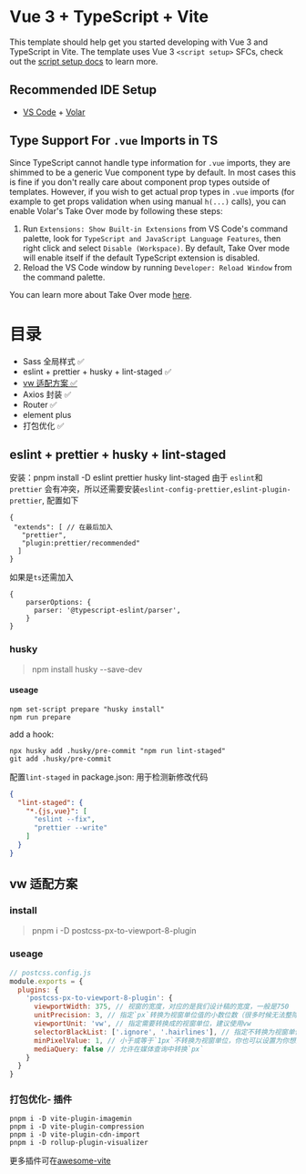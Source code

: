 # Vue 3 + TypeScript + Vite

This template should help get you started developing with Vue 3 and TypeScript in Vite. The template uses Vue
3 `<script setup>` SFCs, check out
the [script setup docs](https://v3.vuejs.org/api/sfc-script-setup.html#sfc-script-setup) to learn more.

## Recommended IDE Setup

- [VS Code](https://code.visualstudio.com/) + [Volar](https://marketplace.visualstudio.com/items?itemName=Vue.volar)

## Type Support For `.vue` Imports in TS

Since TypeScript cannot handle type information for `.vue` imports, they are shimmed to be a generic Vue component type
by default. In most cases this is fine if you don't really care about component prop types outside of templates.
However, if you wish to get actual prop types in `.vue` imports (for example to get props validation when using
manual `h(...)` calls), you can enable Volar's Take Over mode by following these steps:

1. Run `Extensions: Show Built-in Extensions` from VS Code's command palette, look
   for `TypeScript and JavaScript Language Features`, then right click and select `Disable (Workspace)`. By default,
   Take Over mode will enable itself if the default TypeScript extension is disabled.
2. Reload the VS Code window by running `Developer: Reload Window` from the command palette.

You can learn more about Take Over mode [here](https://github.com/johnsoncodehk/volar/discussions/471).

# 目录

- Sass 全局样式 ✅
- eslint + prettier + husky + lint-staged ✅
- [vw 适配方案 ✅](#husky)
- Axios 封装 ✅
- Router ✅
- element plus 
- 打包优化 ✅

## eslint + prettier + husky + lint-staged

安装：pnpm install -D eslint prettier husky lint-staged
由于 `eslint`和 `prettier` 会有冲突，所以还需要安装`eslint-config-prettier,eslint-plugin-prettier`, 配置如下

  ```
  {
   "extends": [ // 在最后加入 
     "prettier",
     "plugin:prettier/recommended"
    ]
  }
  ```

如果是`ts`还需加入

```
{
    parserOptions: {
      parser: '@typescript-eslint/parser',
    }
}
  ```


### husky
> npm install husky --save-dev
#### useage
```shell
npm set-script prepare "husky install"
npm run prepare
```
add a hook:
```shell
npx husky add .husky/pre-commit "npm run lint-staged"
git add .husky/pre-commit
```
配置`lint-staged` in package.json: 用于检测新修改代码

```json
{
  "lint-staged": {
    "*.{js,vue}": [
      "eslint --fix",
      "prettier --write"
    ]
  }
}
```

## vw 适配方案
### install
> pnpm i -D postcss-px-to-viewport-8-plugin
### useage
```js
// postcss.config.js
module.exports = {
  plugins: {
    'postcss-px-to-viewport-8-plugin': {
      viewportWidth: 375, // 视窗的宽度，对应的是我们设计稿的宽度，一般是750
      unitPrecision: 3, // 指定`px`转换为视窗单位值的小数位数（很多时候无法整除）
      viewportUnit: 'vw', // 指定需要转换成的视窗单位，建议使用vw
      selectorBlackList: ['.ignore', '.hairlines'], // 指定不转换为视窗单位的类，可以自定义，可以无限添加,建议使用vw
      minPixelValue: 1, // 小于或等于`1px`不转换为视窗单位，你也可以设置为你想要的值
      mediaQuery: false // 允许在媒体查询中转换`px`
    }
  }
}
```
### 打包优化- 插件
```shell
pnpm i -D vite-plugin-imagemin
pnpm i -D vite-plugin-compression
pnpm i -D vite-plugin-cdn-import
pnpm i -D rollup-plugin-visualizer
```
更多插件可在[awesome-vite](https://github.com/vitejs/awesome-vite#plugins)
